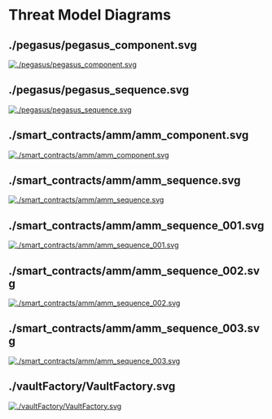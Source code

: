 # Threat Model Diagrams

## ./pegasus/pegasus_component.svg

[![./pegasus/pegasus_component.svg](./pegasus/pegasus_component.svg)](./pegasus/pegasus_component.svg)

## ./pegasus/pegasus_sequence.svg

[![./pegasus/pegasus_sequence.svg](./pegasus/pegasus_sequence.svg)](./pegasus/pegasus_sequence.svg)

## ./smart_contracts/amm/amm_component.svg

[![./smart_contracts/amm/amm_component.svg](./smart_contracts/amm/amm_component.svg)](./smart_contracts/amm/amm_component.svg)

## ./smart_contracts/amm/amm_sequence.svg

[![./smart_contracts/amm/amm_sequence.svg](./smart_contracts/amm/amm_sequence.svg)](./smart_contracts/amm/amm_sequence.svg)

## ./smart_contracts/amm/amm_sequence_001.svg

[![./smart_contracts/amm/amm_sequence_001.svg](./smart_contracts/amm/amm_sequence_001.svg)](./smart_contracts/amm/amm_sequence_001.svg)

## ./smart_contracts/amm/amm_sequence_002.svg

[![./smart_contracts/amm/amm_sequence_002.svg](./smart_contracts/amm/amm_sequence_002.svg)](./smart_contracts/amm/amm_sequence_002.svg)

## ./smart_contracts/amm/amm_sequence_003.svg

[![./smart_contracts/amm/amm_sequence_003.svg](./smart_contracts/amm/amm_sequence_003.svg)](./smart_contracts/amm/amm_sequence_003.svg)

## ./vaultFactory/VaultFactory.svg

[![./vaultFactory/VaultFactory.svg](./vaultFactory/VaultFactory.svg)](./vaultFactory/VaultFactory.svg)
